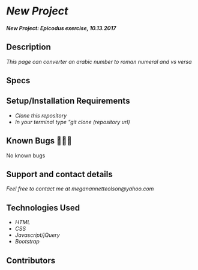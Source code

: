 # _New Project_

#### _New Project: Epicodus exercise, 10.13.2017_

## Description

_This page can converter an arabic number to roman numeral and vs versa_

## Specs


## Setup/Installation Requirements

* _Clone this repository_
* _In your terminal type "git clone (repository url)_

## Known Bugs 🐛🐛🐛

No known bugs

## Support and contact details

_Feel free to contact me at meganannetteolson@yahoo.com_

## Technologies Used

* _HTML_
* _CSS_
* _Javascript/jQuery_
* _Bootstrap_

## Contributors
